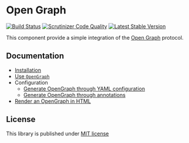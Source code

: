 # Open Graph

[![Build Status](https://travis-ci.org/novaway/open-graph.svg?branch=master)](https://travis-ci.org/novaway/open-graph)
[![Scrutinizer Code Quality](https://scrutinizer-ci.com/g/novaway/open-graph/badges/quality-score.png?b=master)](https://scrutinizer-ci.com/g/novaway/open-graph/?branch=master)
[![Latest Stable Version](https://poser.pugx.org/novaway/open-graph/v/stable.png)](https://packagist.org/packages/novaway/open-graph)

This component provide a simple integration of the [Open Graph](http://ogp.me) protocol.

## Documentation

* [Installation](doc/installation.md)
* [Use `OpenGraph`](doc/use-open-graph.md)
* Configuration
    * [Generate OpenGraph through YAML configuration](doc/use-graph-yaml.md)
    * [Generate OpenGraph through annotations](doc/use-graph-annotation.md)
* [Render an OpenGraph in HTML](doc/render-open-graph.md)

## License

This library is published under [MIT license](LICENSE)
